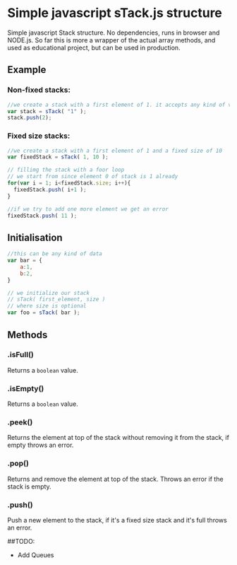 # Simple javascript sTack.js structure
Simple javascript Stack structure. No dependencies, runs in browser and NODE.js.
So far this is more a wrapper of the actual array methods, and used as educational project, but can be used in production.

## Example
### Non-fixed stacks:
```javascript
//we create a stack with a first element of 1. it accepts any kind of var.
var stack = sTack( "1" );
stack.push(2);
```

### Fixed size stacks:
```javascript
//we create a stack with a first element of 1 and a fixed size of 10
var fixedStack = sTack( 1, 10 );

// fillimg the stack with a foor loop
// we start from since element 0 of stack is 1 already
for(var i = 1; i<fixedStack.size; i++){
  fixedStack.push( i+1 );
}

//if we try to add one more element we get an error
fixedStack.push( 11 );
```

## Initialisation
```javascript
//this can be any kind of data
var bar = {
    a:1,
    b:2,
}

// we initialize our stack
// sTack( first_element, size )
// where size is optional
var foo = sTack( bar );
```

## Methods
### .isFull()
Returns a `boolean` value.

### .isEmpty()
Returns a `boolean` value.

### .peek()
Returns the element at top of the stack without removing it from the stack, if empty throws an error.

### .pop()
Returns and remove the element at top of the stack. Throws an error if the stack is empty.

### .push()
Push a new element to the stack, if it's a fixed size stack and it's full throws an error.

##TODO:
* Add Queues